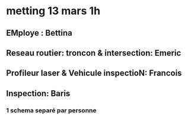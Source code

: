 # metting 13 mars 1h

## EMploye : Bettina

## Reseau routier: troncon & intersection: Emeric

## Profileur laser & Vehicule inspectioN: Francois

## Inspection: Baris

### 1 schema separé par personne

